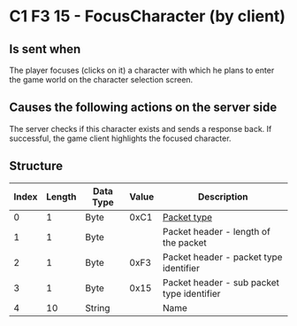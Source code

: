 # C1 F3 15 - FocusCharacter (by client)

## Is sent when

The player focuses (clicks on it) a character with which he plans to enter the game world on the character selection screen.

## Causes the following actions on the server side

The server checks if this character exists and sends a response back. If successful, the game client highlights the focused character.

## Structure

| Index | Length | Data Type | Value | Description |
|-------|--------|-----------|-------|-------------|
| 0 | 1 |   Byte   | 0xC1  | [Packet type](PacketTypes.md) |
| 1 | 1 |    Byte   |      | Packet header - length of the packet |
| 2 | 1 |    Byte   | 0xF3  | Packet header - packet type identifier |
| 3 | 1 |    Byte   | 0x15  | Packet header - sub packet type identifier |
| 4 | 10 | String |  | Name |